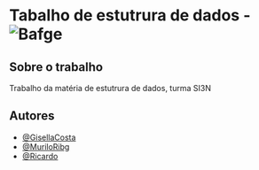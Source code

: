 # Tabalho de estutrura de dados -![Bafge](https://img.shields.io/badge/Python-3.x-yellow)


## Sobre o trabalho

Trabalho da matéria de estutrura de dados, turma SI3N

## Autores

- [@GisellaCosta](https://github.com/GisellaCosta)
- [@MuriloRibg](https://github.com/MuriloRibg)
- [@Ricardo]()

